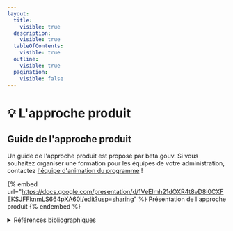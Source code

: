 ```yaml
---
layout:
  title:
    visible: true
  description:
    visible: true
  tableOfContents:
    visible: true
  outline:
    visible: true
  pagination:
    visible: false
---
```


# 💡 L'approche produit

## Guide de l'approche produit

Un guide de l'approche produit est proposé par beta.gouv. Si vous souhaitez organiser une formation pour les équipes de votre administration, contactez [l'équipe d'animation du programme](../../decouvrir-beta.gouv.fr/incubateur-de-la-dinum/lequipe-danimation-beta.gouv.fr.md) !

{% embed url="https://docs.google.com/presentation/d/1VeElmh21dOXR4t8vD8i0CXFEKSJFFknmLS664pXA60I/edit?usp=sharing" %}
Présentation de l'approche produit
{% endembed %}

<details>

<summary>Références bibliographiques</summary>

Samuel AZOULAY, 2014. Mémoire de Master 2 recherche, Panthéon Assas, Paris II.

**Analyse des Startups d'État sous l'angle de la valeur publique&#x20;**_**(en anglais)**_

[**When the French State works in startup mode — A public value approach to the French digital services incubator**](https://raw.github.com/wiki/sgmap/beta.gouv.fr/files/StateStartups-Foucaud.pdf).

Digital Government, Public Innovation, Post New Public Management.

Alexandra FOUCAUD, 2017. London School of Economics.

#### Modernisation de l'action publique par le numérique

[**The Development of eServices in an Enlarged EU: eGovernment and eHealth in Estonia**](http://ipts.jrc.ec.europa.eu/publications/pub.cfm?id=1559).

Science politique, innovation.

Tarmo KALVET, Ain AAVIKSOO. European Commission.

**Bibliographie**

Quelques éléments de compréhension, ainsi que des références éparpillées :

* [https://speakerdeck.com/mattisg/action-publique-et-numerique](https://speakerdeck.com/mattisg/action-publique-et-numerique)
* [https://speakerdeck.com/mattisg/openness-and-platform-state-through-state-startups](https://speakerdeck.com/mattisg/openness-and-platform-state-through-state-startups)

#### Agilité et numérique

* Boehm, Barry et Turner, Richard. 2003. [People factors in software management: lessons from comparing agile and plan-driven methods](http://sunset.usc.edu/csse/TECHRPTS/2003/usccse2003-517/usccse2003-517.pdf). The Journal of Defense Software Engineering, vol. 16, n° 12, pp. 4-8.
* Charette, Robert N. 2005. [Why Software Fails](http://www.spectrum.ieee.org/print/1685). IEEE Spectrum.
* Cockburn, Alistair. 2004. Crystal Clear: a human-powered methodology for small teams. Pearson Education.
* Jørgensen, Magne. 2016. [A Survey on the Characteristics of Projects with Success in Delivering Client Benefits](https://www.simula.no/publications/survey-characteristics-projects-success-delivering-client-benefits). Information and Software Technology, vol. 78, pp. 83-94.
* Schneider, Matti. 2012. [Partage de représentations et ritualisation au sein d’une équipe de développement logiciel agile](https://mattischneider.fr/anthropologie/agile/thesis/). Master 2 d’Anthropologie Cognitive et Sociale, mention Nature et Forme de la Coopération.

#### Références étrangères

🍁 [Guide de la conception de services numériques de l'Ontario](https://www.ontario.ca/fr/page/guide-de-la-conception-de-service)

</details>
